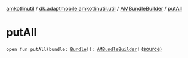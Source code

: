 [amkotlinutil](../../index.md) / [dk.adaptmobile.amkotlinutil.util](../index.md) / [AMBundleBuilder](index.md) / [putAll](./put-all.md)

# putAll

`open fun putAll(bundle: `[`Bundle`](https://developer.android.com/reference/android/os/Bundle.html)`!): `[`AMBundleBuilder`](index.md)`!` [(source)](https://github.com/adaptmobile-organization/amkotlinutil/tree/master/amkotlinutil/amkotlinutil/src/main/java/dk/adaptmobile/amkotlinutil/util/AMBundleBuilder.java#L18)